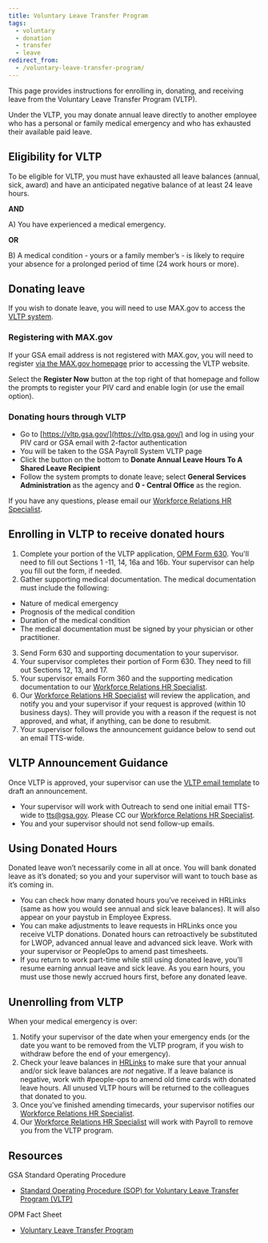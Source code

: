 ```yaml
---
title: Voluntary Leave Transfer Program
tags:
  - voluntary
  - donation
  - transfer
  - leave
redirect_from:
  - /voluntary-leave-transfer-program/
---
```


This page provides instructions for enrolling in, donating, and receiving leave from the Voluntary Leave Transfer Program (VLTP).

Under the VLTP, you may donate annual leave directly to another employee who has a personal or family medical emergency and who has exhausted their available paid leave.

## Eligibility for VLTP

To be eligible for VLTP, you must have exhausted all leave balances (annual, sick, award) and have an anticipated negative balance of at least 24 leave hours.

**AND**

A) You have experienced a medical emergency.

**OR**

B) A medical condition - yours or a family member’s - is likely to require your absence for a prolonged period of time (24 work hours or more).

## Donating leave

If you wish to donate leave, you will need to use MAX.gov to access the [VLTP system](https://vltp.gsa.gov/).

### Registering with MAX.gov

If your GSA email address is not registered with MAX.gov, you will need to register [via the MAX.gov homepage](https://portal.max.gov/portal/home) prior to accessing the VLTP website.

Select the **Register Now** button at the top right of that homepage and follow the prompts to register your PIV card and enable login (or use the email option).

### Donating hours through VLTP

- Go to [https://vltp.gsa.gov/](https://vltp.gsa.gov/) and log in using your PIV card or GSA email with 2-factor authentication
- You will be taken to the GSA Payroll System VLTP page
- Click the button on the bottom to **Donate Annual Leave Hours To A Shared Leave Recipient**
- Follow the system prompts to donate leave; select **General Services Administration** as the agency and **0 - Central Office** as the region.

If you have any questions, please email our [Workforce Relations HR Specialist](https://docs.google.com/document/d/15glvq9UakKUN8XTRTa6gRkhBHm2whhQyAGmf8ibTtBs/edit).

## Enrolling in VLTP to receive donated hours

1. Complete your portion of the VLTP application, [OPM Form 630](https://www.opm.gov/forms/pdf_fill/opm630.pdf). You'll need to fill out Sections 1 -11, 14, 16a and 16b. Your supervisor can help you fill out the form, if needed.
2. Gather supporting medical documentation. The medical documentation must include the following:

- Nature of medical emergency
- Prognosis of the medical condition
- Duration of the medical condition
- The medical documentation must be signed by your physician or other practitioner.

3. Send Form 630 and supporting documentation to your supervisor.
4. Your supervisor completes their portion of Form 630. They need to fill out Sections 12, 13, and 17.
5. Your supervisor emails Form 360 and the supporting medication documentation to our [Workforce Relations HR Specialist](https://docs.google.com/document/d/15glvq9UakKUN8XTRTa6gRkhBHm2whhQyAGmf8ibTtBs/edit).
6. Our [Workforce Relations HR Specialist](https://docs.google.com/document/d/15glvq9UakKUN8XTRTa6gRkhBHm2whhQyAGmf8ibTtBs/edit) will review the application, and notify you and your supervisor if your request is approved (within 10 business days). They will provide you with a reason if the request is not approved, and what, if anything, can be done to resubmit.
7. Your supervisor follows the announcement guidance below to send out an email TTS-wide.

## VLTP Announcement Guidance

Once VLTP is approved, your supervisor can use the [VLTP email template](https://docs.google.com/document/d/1eKSbEvUUibZ0LDGqwS_3UO9iBMdYc5VfLN8aNttEQVs/edit) to draft an announcement.

- Your supervisor will work with Outreach to send one initial email TTS-wide to tts@gsa.gov. Please CC our [Workforce Relations HR Specialist](https://docs.google.com/document/d/15glvq9UakKUN8XTRTa6gRkhBHm2whhQyAGmf8ibTtBs/edit).
- You and your supervisor should not send follow-up emails.

## Using Donated Hours

Donated leave won’t necessarily come in all at once. You will bank donated leave as it’s donated; so you and your supervisor will want to touch base as it’s coming in.

- You can check how many donated hours you’ve received in HRLinks (same as how you would see annual and sick leave balances). It will also appear on your paystub in Employee Express.
- You can make adjustments to leave requests in HRLinks once you receive VLTP donations. Donated hours can retroactively be substituted for LWOP, advanced annual leave and advanced sick leave. Work with your supervisor or PeopleOps to amend past timesheets.
- If you return to work part-time while still using donated leave, you’ll resume earning annual leave and sick leave. As you earn hours, you must use those newly accrued hours first, before any donated leave.

## Unenrolling from VLTP

When your medical emergency is over:

1. Notify your supervisor of the date when your emergency ends (or the date you want to be removed from the VLTP program, if you wish to withdraw before the end of your emergency).
1. Check your leave balances in [HRLinks](https://hrlinks.gsa.gov/) to make sure that your annual and/or sick leave balances are _not_ negative. If a leave balance is negative, work with #people-ops to amend old time cards with donated leave hours. All unused VLTP hours will be returned to the colleagues that donated to you.
1. Once you’ve finished amending timecards, your supervisor notifies our [Workforce Relations HR Specialist](https://docs.google.com/document/d/15glvq9UakKUN8XTRTa6gRkhBHm2whhQyAGmf8ibTtBs/edit).
1. Our [Workforce Relations HR Specialist](https://docs.google.com/document/d/15glvq9UakKUN8XTRTa6gRkhBHm2whhQyAGmf8ibTtBs/edit) will work with Payroll to remove you from the VLTP program.

## Resources

GSA Standard Operating Procedure

- [Standard Operating Procedure (SOP) for Voluntary Leave Transfer Program (VLTP)](https://insite.gsa.gov/cdnstatic/insite/SOP_VLTP.pdf)

OPM Fact Sheet

- [Voluntary Leave Transfer Program](https://www.opm.gov/policy-data-oversight/pay-leave/leave-administration/fact-sheets/voluntary-leave-transfer-program/)
